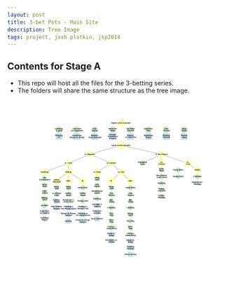 ```yaml
---
layout: post
title: 3-bet Pots - Main Site
description: Tree Image
tags: project, josh plotkin, jsp2014
---
```


## Contents for Stage A

* This repo will host all the files for the 3-betting series.
* The folders will share the same structure as the tree image.

![Initial Tree](https://github.com/joshplotkin/3BP/blob/master/Initial%20Tree/tree.png)